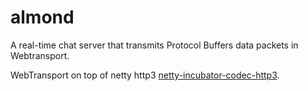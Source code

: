 # almond

A real-time chat server that transmits Protocol Buffers data packets in Webtransport.

WebTransport on top of netty http3 [netty-incubator-codec-http3](https://github.com/netty/netty-incubator-codec-http3 "netty-incubator-codec-http3").
